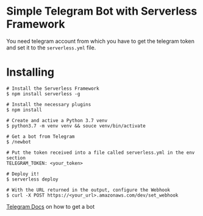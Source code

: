 # Simple Telegram Bot with Serverless Framework

You need telegram account from which you have to get the telegram token and set it to the `serverless.yml` file.

# Installing 

```
# Install the Serverless Framework
$ npm install serverless -g

# Install the necessary plugins
$ npm install

# Create and active a Python 3.7 venv
$ python3.7 -m venv venv && souce venv/bin/activate

# Get a bot from Telegram 
$ /newbot

# Put the token received into a file called serverless.yml in the env section
TELEGRAM_TOKEN: <your_token>

# Deploy it!
$ serverless deploy

# With the URL returned in the output, configure the Webhook
$ curl -X POST https://<your_url>.amazonaws.com/dev/set_webhook
```

[Telegram Docs](https://core.telegram.org/bots#6-botfather) on how to get a bot
